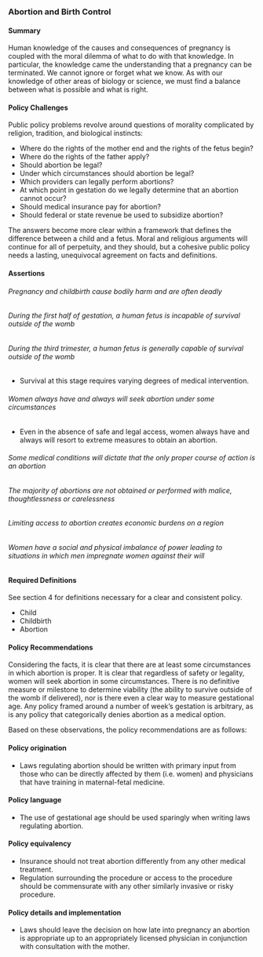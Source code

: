 ### Abortion and Birth Control

#### Summary
Human knowledge of the causes and consequences of pregnancy is coupled with the moral dilemma of what to do with that knowledge.  In particular, the knowledge came the understanding that a pregnancy can be terminated.  We cannot ignore or forget what we know.  As with our knowledge of other areas of biology or science, we must find a balance between what is possible and what is right.

#### Policy Challenges
Public policy problems revolve around questions of morality complicated by religion, tradition, and biological instincts:

- Where do the rights of the mother end and the rights of the fetus begin?
- Where do the rights of the father apply?
- Should abortion be legal?
- Under which circumstances should abortion be legal?
- Which providers can legally perform abortions?
- At which point in gestation do we legally determine that an abortion cannot occur?
- Should medical insurance pay for abortion?
- Should federal or state revenue be used to subsidize abortion?

The answers become more clear within a framework that defines the difference between a child and a fetus.  Moral and religious arguments will continue for all of perpetuity, and they should, but a cohesive public policy needs a lasting, unequivocal agreement on facts and definitions.

#### Assertions 

###### Pregnancy and childbirth cause bodily harm and are often deadly
###### During the first half of gestation, a human fetus is incapable of survival outside of the womb
###### During the third trimester, a human fetus is generally capable of survival outside of the womb 
-  Survival at this stage requires varying degrees of medical intervention.
###### Women always have and always will seek abortion under some circumstances
- Even in the absence of safe and legal access, women always have and always will resort to extreme measures to obtain an abortion.
###### Some medical conditions will dictate that the only proper course of action is an abortion
###### The majority of abortions are not obtained or performed with malice, thoughtlessness or carelessness
###### Limiting access to abortion creates economic burdens on a region
###### Women have a social and physical imbalance of power leading to situations in which men impregnate women against their will

#### Required Definitions
See section 4 for definitions necessary for a clear and consistent policy.

- Child
- Childbirth
- Abortion


#### Policy Recommendations
Considering the facts, it is clear that there are at least some circumstances in which abortion is proper.  It is clear that regardless of safety or legality, women will seek abortion in some circumstances.  There is no definitive measure or milestone to determine viability (the ability to survive outside of the womb if delivered), nor is there even a clear way to measure gestational age.  Any policy framed around a number of week’s gestation is arbitrary, as is any policy that categorically denies abortion as a medical option.

Based on these observations, the policy recommendations are as follows:

#### Policy origination
- Laws regulating abortion should be written with primary input from those who can be directly affected by them (i.e. women) and physicians that have training in maternal-fetal medicine.

#### Policy language
- The use of gestational age should be used sparingly when writing laws regulating abortion.

#### Policy equivalency
- Insurance should not treat abortion differently from any other medical treatment.
- Regulation surrounding the procedure or access to the procedure should be commensurate with any other similarly invasive or risky procedure.

#### Policy details and implementation
- Laws should leave the decision on how late into pregnancy an abortion is appropriate up to an appropriately licensed physician in conjunction with consultation with the mother.

